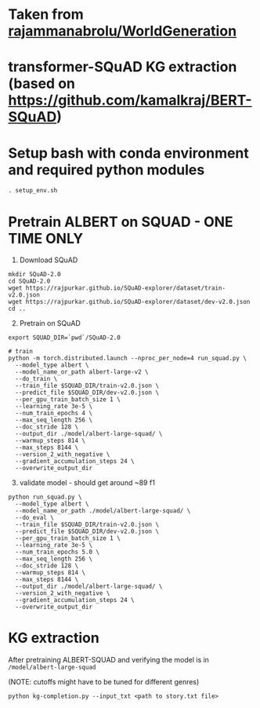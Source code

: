 # Taken from [rajammanabrolu/WorldGeneration](https://github.com/rajammanabrolu/WorldGeneration)

# transformer-SQuAD KG extraction (based on https://github.com/kamalkraj/BERT-SQuAD)

# Setup bash with conda environment and required python modules
`. setup_env.sh`

# Pretrain ALBERT on SQUAD - ONE TIME ONLY
1. Download SQuAD 
```
mkdir SQuAD-2.0
cd SQuAD-2.0
wget https://rajpurkar.github.io/SQuAD-explorer/dataset/train-v2.0.json
wget https://rajpurkar.github.io/SQuAD-explorer/dataset/dev-v2.0.json
cd ..

```
2. Pretrain on SQuAD
```
export SQUAD_DIR=`pwd`/SQuAD-2.0

# train
python -m torch.distributed.launch --nproc_per_node=4 run_squad.py \
  --model_type albert \
  --model_name_or_path albert-large-v2 \
  --do_train \
  --train_file $SQUAD_DIR/train-v2.0.json \
  --predict_file $SQUAD_DIR/dev-v2.0.json \
  --per_gpu_train_batch_size 1 \
  --learning_rate 3e-5 \
  --num_train_epochs 4 \
  --max_seq_length 256 \
  --doc_stride 128 \
  --output_dir ./model/albert-large-squad/ \
  --warmup_steps 814 \
  --max_steps 8144 \
  --version_2_with_negative \
  --gradient_accumulation_steps 24 \
  --overwrite_output_dir
```
3. validate model - should get around ~89 f1
```
python run_squad.py \
  --model_type albert \
  --model_name_or_path ./model/albert-large-squad/ \
  --do_eval \
  --train_file $SQUAD_DIR/train-v2.0.json \
  --predict_file $SQUAD_DIR/dev-v2.0.json \
  --per_gpu_train_batch_size 1 \
  --learning_rate 3e-5 \
  --num_train_epochs 5.0 \
  --max_seq_length 256 \
  --doc_stride 128 \
  --warmup_steps 814 \
  --max_steps 8144 \
  --output_dir ./model/albert-large-squad/ \
  --version_2_with_negative \
  --gradient_accumulation_steps 24 \
  --overwrite_output_dir
```

# KG extraction
After pretraining ALBERT-SQUAD and verifying the model is in `/model/albert-large-squad`

(NOTE: <no answer> cutoffs might have to be tuned for different genres)

```
python kg-completion.py --input_txt <path to story.txt file>
```